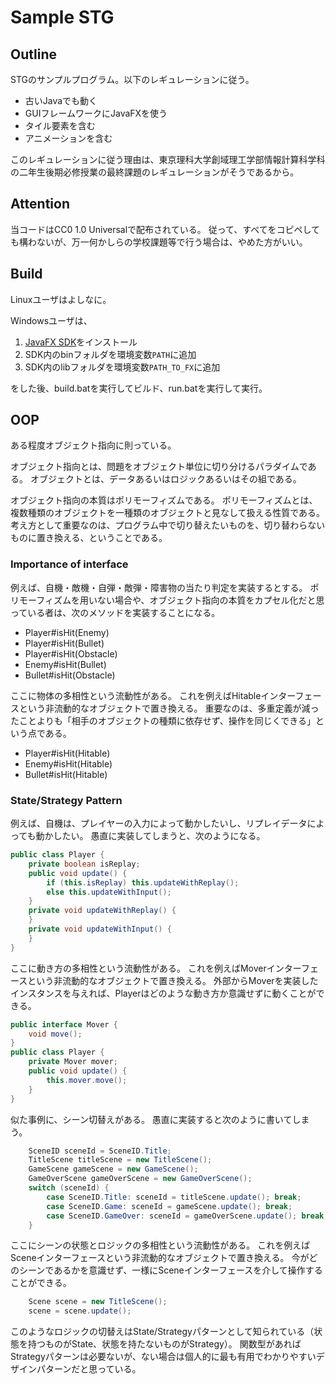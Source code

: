 # Sample STG

## Outline

STGのサンプルプログラム。以下のレギュレーションに従う。

- 古いJavaでも動く
- GUIフレームワークにJavaFXを使う
- タイル要素を含む
- アニメーションを含む

このレギュレーションに従う理由は、東京理科大学創域理工学部情報計算科学科の二年生後期必修授業の最終課題のレギュレーションがそうであるから。

## Attention

当コードはCC0 1.0 Universalで配布されている。
従って、すべてをコピペしても構わないが、万一何かしらの学校課題等で行う場合は、やめた方がいい。

## Build

Linuxユーザはよしなに。

Windowsユーザは、

1. [JavaFX SDK](https://gluonhq.com/products/javafx/)をインストール
2. SDK内のbinフォルダを環境変数`PATH`に追加
3. SDK内のlibフォルダを環境変数`PATH_TO_FX`に追加

をした後、build.batを実行してビルド、run.batを実行して実行。

## OOP

ある程度オブジェクト指向に則っている。

オブジェクト指向とは、問題をオブジェクト単位に切り分けるパラダイムである。
オブジェクトとは、データあるいはロジックあるいはその組である。

オブジェクト指向の本質はポリモーフィズムである。
ポリモーフィズムとは、複数種類のオブジェクトを一種類のオブジェクトと見なして扱える性質である。
考え方として重要なのは、プログラム中で切り替えたいものを、切り替わらないものに置き換える、ということである。

### Importance of interface

例えば、自機・敵機・自弾・敵弾・障害物の当たり判定を実装するとする。
ポリモーフィズムを用いない場合や、オブジェクト指向の本質をカプセル化だと思っている者は、次のメソッドを実装することになる。

- Player#isHit(Enemy)
- Player#isHit(Bullet)
- Player#isHit(Obstacle)
- Enemy#isHit(Bullet)
- Bullet#isHit(Obstacle)

ここに物体の多相性という流動性がある。
これを例えばHitableインターフェースという非流動的なオブジェクトで置き換える。
重要なのは、多重定義が減ったことよりも「相手のオブジェクトの種類に依存せず、操作を同じくできる」という点である。

- Player#isHit(Hitable)
- Enemy#isHit(Hitable)
- Bullet#isHit(Hitable)

### State/Strategy Pattern

例えば、自機は、プレイヤーの入力によって動かしたいし、リプレイデータによっても動かしたい。
愚直に実装してしまうと、次のようになる。

```java
public class Player {
    private boolean isReplay;
    public void update() {
        if (this.isReplay) this.updateWithReplay();
        else this.updateWithInput();
    }
    private void updateWithReplay() {
    }
    private void updateWithInput() {
    }
}
```

ここに動き方の多相性という流動性がある。
これを例えばMoverインターフェースという非流動的なオブジェクトで置き換える。
外部からMoverを実装したインスタンスを与えれば、Playerはどのような動き方か意識せずに動くことができる。

```java
public interface Mover {
    void move();
}
public class Player {
    private Mover mover;
    public void update() {
        this.mover.move();
    }
}
```

似た事例に、シーン切替えがある。
愚直に実装すると次のように書いてしまう。

```java
    SceneID sceneId = SceneID.Title;
    TitleScene titleScene = new TitleScene();
    GameScene gameScene = new GameScene();
    GameOverScene gameOverScene = new GameOverScene();
    switch (sceneId) {
        case SceneID.Title: sceneId = titleScene.update(); break;
        case SceneID.Game: sceneId = gameScene.update(); break;
        case SceneID.GameOver: sceneId = gameOverScene.update(); break;
    }
```

ここにシーンの状態とロジックの多相性という流動性がある。
これを例えばSceneインターフェースという非流動的なオブジェクトで置き換える。
今がどのシーンであるかを意識せず、一様にSceneインターフェースを介して操作することができる。

```java
    Scene scene = new TitleScene();
    scene = scene.update();
```

このようなロジックの切替えはState/Strategyパターンとして知られている（状態を持つものがState、状態を持たないものがStrategy）。
関数型があればStrategyパターンは必要ないが、ない場合は個人的に最も有用でわかりやすいデザインパターンだと思っている。